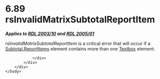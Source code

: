 <html dir="LTR" xmlns:mshelp="http://msdn.microsoft.com/mshelp" xmlns:ddue="http://ddue.schemas.microsoft.com/authoring/2003/5" xmlns:xlink="http://www.w3.org/1999/xlink" xmlns:tool="http://www.microsoft.com/tooltip">
    <head>
        <meta http-equiv="Content-Type" content="text/html; CHARSET=utf-8"></meta>
        <meta name="save" content="history"></meta>
        <title>6.89 rsInvalidMatrixSubtotalReportItem</title>
        <xml>
            <mshelp:toctitle title="6.89 rsInvalidMatrixSubtotalReportItem"></mshelp:toctitle>
            <mshelp:rltitle title="[MS-RDL]: rsInvalidMatrixSubtotalReportItem"></mshelp:rltitle>
            <mshelp:keyword index="A" term="899d9c92-ecf0-4cda-98e2-c49ad0e9cda6"></mshelp:keyword>
            <mshelp:attr name="DCSext.ContentType" value="open specification"></mshelp:attr>
            <mshelp:attr name="AssetID" value="899d9c92-ecf0-4cda-98e2-c49ad0e9cda6"></mshelp:attr>
            <mshelp:attr name="TopicType" value="kbRef"></mshelp:attr>
            <mshelp:attr name="DCSext.Title" value="[MS-RDL]: rsInvalidMatrixSubtotalReportItem" />
        </xml>
    </head>
    <body>
        <div id="header">
            <h1 class="heading">6.89 rsInvalidMatrixSubtotalReportItem</h1>
        </div>
        <div id="mainSection">
            <div id="mainBody">
                <div id="allHistory" class="saveHistory"></div>
                <div id="sectionSection0" class="section" name="collapseableSection">
                    

<p><b><i>Applies to </i></b><a href="a7e2ad00-07c8-4f6d-80ab-3ad55df7b233.md"><b><i>RDL 2003/10</i></b></a><b><i>
and </i></b><a href="3ebe2912-4958-4832-b391-cad1f5e13338.md"><b><i>RDL 2005/01</i></b></a></p>

<p><i>rsInvalidMatrixSubtotalReportItem</i> is a critical error
that will occur if a <a href="84a274f9-2cd0-4dd4-893d-0693e9dba72d.md">Subtotal.ReportItems</a>
element contains more than one <a href="469d0032-b5ec-43d9-ab36-d3a88b9cc1f6.md">Textbox</a> element.</p>


                </div>
            </div>
        </div>
    </body>
</html>